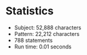 # Statistics

<!-- %% svg-grid: none -->

* Subject: 52,888 characters
* Pattern: 22,212 characters
* 788 statements
* Run time: 0.01 seconds
